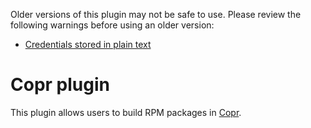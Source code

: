 Older versions of this plugin may not be safe to use. Please review the
following warnings before using an older version:

-   [Credentials stored in plain
    text](https://jenkins.io/security/advisory/2020-04-16/#SECURITY-1556)

# Copr plugin

This plugin allows users to build RPM packages in
[Copr](https://fedorahosted.org/copr/).
